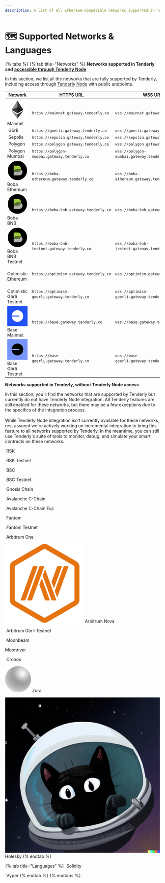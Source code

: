 ```yaml
---
description: A list of all Ethereum-compatible networks supported in Tenderly
---
```


# 🗺 Supported Networks & Languages

{% tabs %}
{% tab title="Networks" %}
**Networks supported in Tenderly and** [**accessible through Tenderly Node**](web3-gateway/)

In this section, we list all the networks that are fully supported by Tenderly, including access through [Tenderly Node](broken-reference) with public endpoints.

| Network                                                                                                | HTTPS URL                                      | WSS URL                                      |
| ------------------------------------------------------------------------------------------------------ | ---------------------------------------------- | -------------------------------------------- |
| <img src=".gitbook/assets/mainnet-square.png" alt="" data-size="line"> Mainnet                         | `https://mainnet.gateway.tenderly.co`          | `wss://mainnet.gateway.tenderly.co`          |
| <img src=".gitbook/assets/image (74) (1) (1) (1) (1).png" alt="" data-size="line"> Görli               | `https://goerli.gateway.tenderly.co`           | `wss://goerli.gateway.tenderly.co`           |
| <img src=".gitbook/assets/Sepolia (1).png" alt="" data-size="line"> Sepolia                            | `https://sepolia.gateway.tenderly.co`          | `wss://sepolia.gateway.tenderly.co`          |
| <img src=".gitbook/assets/image (69) (1) (1).png" alt="" data-size="line"> Polygon                     | `https://polygon.gateway.tenderly.co`          | `wss://polygon.gateway.tenderly.co`          |
| <img src=".gitbook/assets/image (70) (1).png" alt="" data-size="line"> Polygon Mumbai                  | `https://polygon-mumbai.gateway.tenderly.co`   | `wss://polygon-mumbai.gateway.tenderly.co`   |
| <img src=".gitbook/assets/Boba Logo__Black Circle.png" alt="" data-size="line"> Boba Ethereum          | `https://boba-ethereum.gateway.tenderly.co`    | `wss://boba-ethereum.gateway.tenderly.co`    |
| <img src=".gitbook/assets/Boba Logo__Black Circle (1).png" alt="" data-size="line"> Boba BNB           | `https://boba-bnb.gateway.tenderly.co`         | `wss://boba-bnb.gateway.tenderly.co`         |
| <img src=".gitbook/assets/Boba Logo__Black Circle (2).png" alt="" data-size="line"> Boba BNB Testnet   | `https://boba-bnb-testnet.gateway.tenderly.co` | `wss://boba-bnb-testnet.gateway.tenderly.co` |
| <img src=".gitbook/assets/image (87) (1) (1) (1) (1).png" alt="" data-size="line"> Optimistic Ethereum | `https://optimism.gateway.tenderly.co`         | `wss://optimism.gateway.tenderly.co`         |
| <img src=".gitbook/assets/image (72).png" alt="" data-size="line"> Optimistic Görli Testnet            | `https://optimism-goerli.gateway.tenderly.co`  | `wss://optimism-goerli.gateway.tenderly.co`  |
| <img src=".gitbook/assets/base mainnet.png" alt="" data-size="line"> Base Mainnet                      | `https://base.gateway.tenderly.co`             | `wss://base.gateway.tenderly.co`             |
| <img src=".gitbook/assets/base testnet.png" alt="" data-size="line"> Base Görli Testnet                | `https://base-goerli.gateway.tenderly.co`      | `wss://base-goerli.gateway.tenderly.co`      |

**Networks supported in Tenderly, without Tenderly Node access**

In this section, you'll find the networks that are supported by Tenderly but currently do not have Tenderly Node integration. All Tenderly features are still enabled for these networks, but there may be a few exceptions due to the specifics of the integration process.\
\
While Tenderly Node integration isn't currently available for these networks, rest assured we're actively working on incremental integration to bring this feature to all networks supported by Tenderly. In the meantime, you can still use Tenderly's suite of tools to monitor, debug, and simulate your smart contracts on these networks.

<img src=".gitbook/assets/image (83) (1) (1) (1).png" alt="" data-size="line"> RSK

<img src=".gitbook/assets/image (71).png" alt="" data-size="line"> RSK Testnet

<img src=".gitbook/assets/image (82) (1) (1) (1).png" alt="" data-size="line"> BSC

<img src=".gitbook/assets/image (76) (1) (1) (1).png" alt="" data-size="line"> BSC Testnet

<img src=".gitbook/assets/gnosis-logo.png" alt="" data-size="line"> Gnosis Chain

<img src=".gitbook/assets/image (81) (1) (1).png" alt="" data-size="line"> Avalanche C-Chain

<img src=".gitbook/assets/image (79) (1) (1).png" alt="" data-size="line"> Avalanche C-Chain Fuji

<img src=".gitbook/assets/image (77) (1) (1).png" alt="" data-size="line"> Fantom

<img src=".gitbook/assets/image (78) (1) (1).png" alt="" data-size="line"> Fantom Testnet

<img src=".gitbook/assets/image (93) (1) (1).png" alt="" data-size="line"> Arbitrum One

<img src=".gitbook/assets/image.png" alt="" data-size="line"> Arbitrum Nova

<img src=".gitbook/assets/image (83) (2).png" alt="" data-size="line"> Arbitrum Görli Testnet

<img src=".gitbook/assets/moonbeam-logo.png" alt="" data-size="line"> Moonbeam

<img src=".gitbook/assets/Moonriver-MOVR.png" alt="" data-size="line">Moonriver

<img src=".gitbook/assets/logo.svg" alt="" data-size="line"> Cronos

<img src=".gitbook/assets/zora.png" alt="" data-size="line"> Zora

<img src=".gitbook/assets/holesky.png" alt="" data-size="line"> Holesky
{% endtab %}

{% tab title="Languages" %}
<img src=".gitbook/assets/Solidity Logo Vector.png" alt="" data-size="line"> Solidity

<img src=".gitbook/assets/vyper_icon_131888.png" alt="" data-size="line"> Vyper
{% endtab %}
{% endtabs %}
